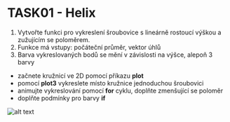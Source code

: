 # TASK01 - Helix

1. Vytvořte funkci pro vykreslení šroubovice s lineárně rostoucí výškou a zužujícím se poloměrem. 
2. Funkce má vstupy: počáteční průměr, vektor úhlů
3. Barva vykreslovaných bodů se mění v závislosti na výšce, alepoň 3 barvy

* začnete kružnicí ve 2D pomocí příkazu **plot**
* pomocí **plot3** vykreslete místo kružnice jednoduchou šroubovici
* animujte vykreslování pomocí **for** cyklu, doplňte zmenšující se poloměr
* doplňte podmínky pro barvy **if**

![alt text](https://github.com/MBrablc/BUT-FME-RDO/blob/master/cv1%20-%20ODE%20intro/T01%20-%20Matlab%20refresh/RDO_T01_helix.png "Helix example")
